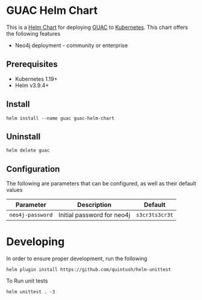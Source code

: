 # GUAC Helm Chart

This is a [Helm Chart](https://helm.sh/docs/topics/charts/) for deploying [GUAC](https://github.com/guacsec/guac) to [Kubernetes](https://kubernetes.io/).  This chart offers the following features
* Neo4j deployment - community or enterprise
  

## Prerequisites

* Kubernetes 1.19+
* Helm v3.9.4+

## Install

`helm install --name guac guac-helm-chart`

## Uninstall

`helm delete guac`

## Configuration

The following are parameters that can be configured, as well as their default values

| Parameter | Description | Default |
| --------- | ----------- | ------- |
| `neo4j-password` | Initial password for neo4j | `s3cr3ts3cr3t`|

# Developing

In order to ensure proper development, run the following

`helm plugin install https://github.com/quintush/helm-unittest`

To Run unit tests

`helm unittest . -3`